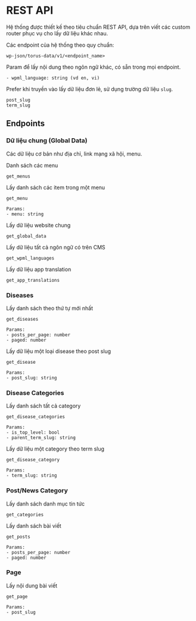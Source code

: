 # REST API

Hệ thống được thiết kế theo tiêu chuẩn REST API, dựa trên viết các custom router phục vụ cho lấy dữ liệu khác nhau.

Các endpoint của hệ thống theo quy chuẩn:

```
wp-json/torus-data/v1/<endpoint_name>
```

Param để lấy nội dung theo ngôn ngữ khác, có sẵn trong mọi endpoint. 

```
- wpml_language: string (vd en, vi)
```

Prefer khi truyền vào lấy dữ liệu đơn lẻ, sử dụng trường dữ liệu `slug`.

```
post_slug
term_slug
```

## Endpoints

### Dữ liệu chung (Global Data)

Các dữ liệu cơ bản như địa chỉ, link mạng xã hội, menu.

Danh sách các menu

```
get_menus
```

Lấy danh sách các item trong một menu

```
get_menu

Params:
- menu: string
```

Lấy dữ liệu website chung

```
get_global_data
```

Lấy dữ liệu tất cả ngôn ngữ có trên CMS

```
get_wpml_languages
```

Lấy dữ liệu app translation

```
get_app_translations
```

### Diseases

Lấy danh sách theo thứ tự mới nhất

```
get_diseases

Params:
- posts_per_page: number
- paged: number
```

Lấy dữ liệu một loại disease theo post slug

```
get_disease

Params:
- post_slug: string
```

### Disease Categories

Lấy danh sách tất cả category

```
get_disease_categories

Params:
- is_top_level: bool
- parent_term_slug: string
```

Lấy dữ liệu một category theo term slug

```
get_disease_category

Params:
- term_slug: string
```

### Post/News Category

Lấy danh sách danh mục tin tức

```
get_categories
```

Lấy danh sách bài viết

```
get_posts

Params:
- posts_per_page: number
- paged: number
```

### Page

Lấy nội dung bài viết

```
get_page

Params:
- post_slug
```
